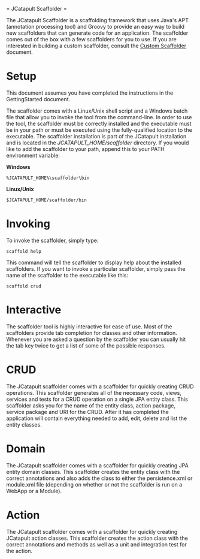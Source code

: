 ﻿= JCatapult Scaffolder =

The JCatapult Scaffolder is a scaffolding framework that uses Java's APT (annotation processing tool) and Groovy to provide an easy way to build new scaffolders that can generate code for an application. The scaffolder comes out of the box with a few scaffolders for you to use. If you are interested in building a custom scaffolder, consult the [Custom Scaffolder](ScaffolderCustomScaffolder.md) document.

# Setup #

This document assumes you have completed the instructions in the GettingStarted document.

The scaffolder comes with a Linux/Unix shell script and a Windows batch file that allow you to invoke the tool from the command-line. In order to use the tool, the scaffolder must be correctly installed and the executable must be in your path or must be executed using the fully-qualified location to the executable. The scaffolder installation is part of the JCatapult installation and is located in the _JCATAPULT\_HOME/scaffolder_ directory. If you would like to add the scaffolder to your path, append this to your PATH environment variable:

**Windows**
```
%JCATAPULT_HOME%\scaffolder\bin
```

**Linux/Unix**
```
$JCATAPULT_HOME/scaffolder/bin
```

# Invoking #

To invoke the scaffolder, simply type:

```
scaffold help
```

This command will tell the scaffolder to display help about the installed scaffolders. If you want to invoke a particular scaffolder, simply pass the name of the scaffolder to the executable like this:

```
scaffold crud
```

# Interactive #

The scaffolder tool is highly interactive for ease of use. Most of the scaffolders provide tab completion for classes and other information. Whenever you are asked a question by the scaffolder you can usually hit the tab key twice to get a list of some of the possible responses.

# CRUD #

The JCatapult scaffolder comes with a scaffolder for quickly creating CRUD operations. This scaffolder generates all of the necessary code, views, services and tests for a CRUD operation on a single JPA entity class. This scaffolder asks you for the name of the entity class, action package, service package and URI for the CRUD. After it has completed the application will contain everything needed to add, edit, delete and list the entity classes.

# Domain #

The JCatapult scaffolder comes with a scaffolder for quickly creating JPA entity domain classes. This scaffolder creates the entity class with the correct annotations and also adds the class to either the persistence.xml or module.xml file (depending on whether or not the scaffolder is run on a WebApp or a Module).

# Action #

The JCatapult scaffolder comes with a scaffolder for quickly creating JCatapult action classes. This scaffolder creates the action class with the correct annotations and methods as well as a unit and integration test for the action.